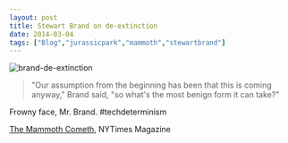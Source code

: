 ```yaml
---
layout: post
title: Stewart Brand on de-extinction
date: 2014-03-04
tags: ["Blog","jurassicpark","mammoth","stewartbrand"]
---
```


![](brand-de-extinction.png "brand-de-extinction")

> "Our assumption from the beginning has been that this is coming anyway," Brand said, "so what's the most benign form it can take?"

Frowny face, Mr. Brand. #techdeterminism

[The Mammoth Cometh](http://www.nytimes.com/2014/03/02/magazine/the-mammoth-cometh.html), NYTimes Magazine
